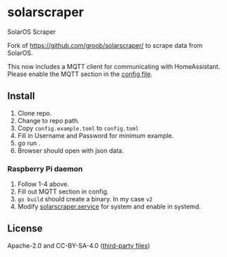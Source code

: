 # solarscraper
SolarOS Scraper

Fork of https://github.com/groob/solarscraper/ to scrape data from SolarOS.

This now includes a MQTT client for communicating with HomeAssistant. Please enable the MQTT section in the [config file](config.example.toml).

## Install

1. Clone repo.
2. Change to repo path.
3. Copy `config.example.toml` to `config.toml`
4. Fill in Username and Password for minimum example.
5. go run .
6. Browser should open with json data.

### Raspberry Pi daemon
1. Follow 1-4 above.
2. Fill out MQTT section in config.
3. `go build` should create a binary. In my case `v2`
4. Modify [solarscraper.service](systemd/solarscraper.service) for system and enable in systemd.

## License

Apache-2.0 and CC-BY-SA-4.0 ([third-party files](cc-by-sa.go))
